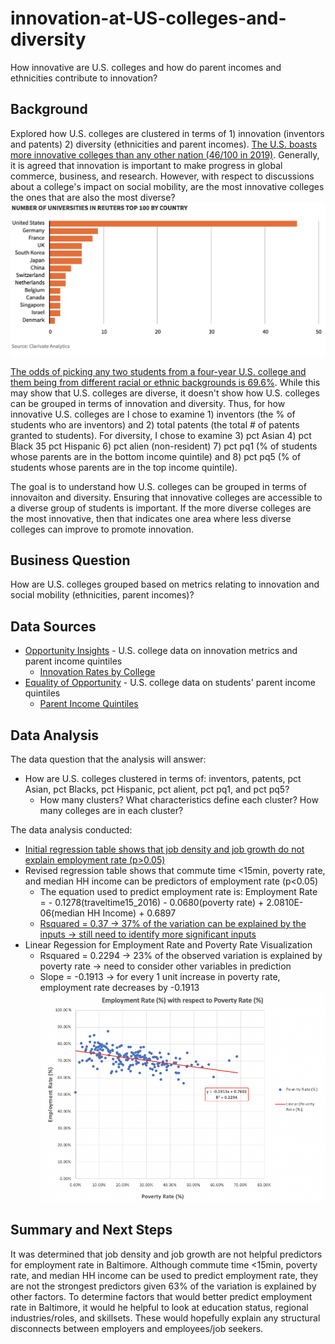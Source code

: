 # innovation-at-US-colleges-and-diversity
How innovative are U.S. colleges and how do parent incomes and ethnicities contribute to innovation? 
## Background
Explored how U.S. colleges are clustered in terms of 1) innovation (inventors and patents) 2) diversity (ethnicities and parent incomes). [The U.S. boasts more innovative colleges than any other nation (46/100 in 2019)](https://www.forbes.com/sites/dereknewton/2019/10/28/american-universities-still-lead-the-world-in-innovation-impact/#13e946986c98). Generally, it is agreed that innovation is important to make progress in global commerce, business, and research. However, with respect to discussions about a college's impact on social mobility, are the most innovative colleges the ones that are also the most diverse? 
![alt text](https://github.com/matthewprk/innovation-at-US-colleges-/blob/main/Most%20Innovative%20Colleges%202019.png)

[The odds of picking any two students from a four-year U.S. college and them being from different racial or ethnic backgrounds is 69.6%](https://www.usatoday.com/story/money/2020/02/13/these-colleges-have-the-most-diverse-student-bodies/41152233/). While this may show that U.S. colleges are diverse, it doesn't show how U.S. colleges can be grouped in terms of innovation and diversity. Thus, for how innovative U.S. colleges are I chose to examine 1) inventors (the % of students who are inventors) and 2) total patents (the total # of patents granted to students). For diversity, I chose to examine 3) pct Asian 4) pct Black 35 pct Hispanic 6) pct alien (non-resident) 7) pct pq1 (% of students whose parents are in the bottom income quintile) and 8) pct pq5 (% of students whose parents are in the top income quintile). 

The goal is to understand how U.S. colleges can be grouped in terms of innovaiton and diversity. Ensuring that innovative colleges are accessible to a diverse group of students is important. If the more diverse colleges are the most innovative, then that indicates one area where less diverse colleges can improve to promote innovation.
 
## Business Question
How are U.S. colleges grouped based on metrics relating to innovation and social mobility (ethnicities, parent incomes)?

## Data Sources
- [Opportunity Insights](https://opportunityinsights.org/data/?geographic_level=100&topic=105&paper_id=0#resource-listing) - U.S. college data on innovation metrics and parent income quintiles
  - [Innovation Rates by College](https://github.com/matthewprk/innovation-at-US-colleges-/blob/main/Innovation%20Rates%20by%20College.csv)
- [Equality of Opportunity](http://www.equality-of-opportunity.org/data/college/Codebook%20MRC%20Table%2010.pdf) - U.S. college data on students' parent income quintiles
  - [Parent Income Quintiles](https://github.com/matthewprk/innovation-at-US-colleges-/blob/main/equalityofopportunity.xlsx)

## Data Analysis
The data question that the analysis will answer:
- How are U.S. colleges clustered in terms of: inventors, patents, pct Asian, pct Blacks, pct Hispanic, pct alient, pct pq1, and pct pq5?
  - How many clusters? What characteristics define each cluster? How many colleges are in each cluster?

The data analysis conducted:
- [Initial regression table shows that job density and job growth do not explain employment rate (p>0.05)](https://github.com/matthewprk/baltimore-city-employment-rate-2015/commit/ae82633f7204e4845eb398dc863d423f6100d682)
- Revised regression table shows that commute time <15min, poverty rate, and median HH income can be predictors of employment rate (p<0.05)
  - The equation used to predict employment rate is: Employment Rate = - 0.1278(traveltime15_2016) - 0.0680(poverty rate) + 2.0810E-06(median HH Income) + 0.6897
  - [Rsquared = 0.37 -> 37% of the variation can be explained by the inputs -> still need to identify more significant inputs](https://github.com/matthewprk/baltimore-city-employment-rate-2015/blob/master/baltimore_working_rP_gP_pall.xls)
- Linear Regession for Employment Rate and Poverty Rate Visualization
  - Rsquared = 0.2294 -> 23% of the observed variation is explained by poverty rate -> need to consider other variables in prediction
  - Slope = -0.1913 -> for every 1 unit increase in poverty rate, employment rate decreases by -0.1913
![alt text](https://github.com/matthewprk/baltimore-city-employment-rate-2015/blob/master/linreg_povertyrate.png)
## Summary and Next Steps
It was determined that job density and job growth are not helpful predictors for employment rate in Baltimore. Although commute time <15min, poverty rate, and median HH income can be used to predict employment rate, they are not the strongest predictors given 63% of the variation is explained by other factors. To determine factors that would better predict employment rate in Baltimore, it would he helpful to look at education status, regional industries/roles, and skillsets. These would hopefully explain any structural disconnects between employers and employees/job seekers. 
